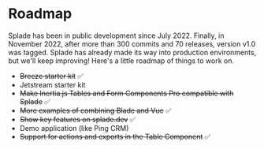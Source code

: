 # Roadmap

Splade has been in public development since July 2022. Finally, in November 2022, after more than 300 commits and 70 releases, version v1.0 was tagged. Splade has already made its way into production environments, but we'll keep improving! Here's a little roadmap of things to work on.

* <del>Breeze starter kit</del> ✅
* Jetstream starter kit
* <del>Make Inertia.js Tables and Form Components Pro compatible with Splade</del> ✅
* <del>More examples of combining Blade and Vue</del> ✅
* <del>Show key features on splade.dev</del> ✅
* Demo application (like Ping CRM)
* <del>Support for actions and exports in the Table Component</del> ✅